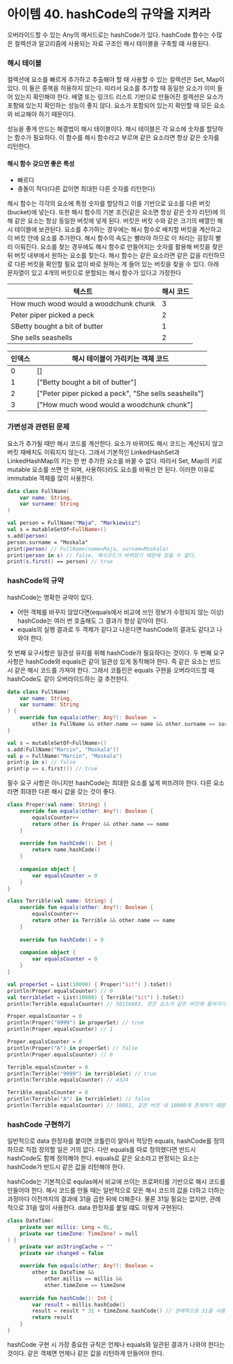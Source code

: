 아이템 40. hashCode의 규약을 지켜라
=========================
오버라이드할 수 있는 Any의 메서드로는 hashCode가 있다. hashCode 함수는 수많은 컬렉션과 알고리즘에 사용되는 자료 구조인 해시 테이블을 구축할 떄 사용된다.

### 해시 테이블
컬렉션에 요소를 빠르게 추가하고 추출해야 할 때 사용할 수 있는 컬렉션은 Set, Map이 있다. 이 둘은 중복을 허용하지 않는다. 따라서 요소를 추가할 때 동일한 요소가 이미 들어 있는지 확인해야 한다. 
배열 또는 링크드 리스트 기반으로 만들어진 컬렉션은 요소가 포함돼 있는지 확인하는 성능이 좋지 않다. 요소가 포함되어 있는지 확인할 때 모든 요소와 비교해야 하기 때문이다. 

성능을 좋게 만드는 해결법이 해시 테이블이다. 해시 테이블은 각 요소에 숫자를 할당하는 함수가 필요하다. 이 함수를 해시 함수라고 부르며 같은 요소라면 항상 같은 숫자를 리턴한다.

#### 해시 함수 갖으면 좋은 특성
* 빠르다
* 충돌이 적다(다른 값이면 최대한 다른 숫자를 리턴한다)

해시 함수는 각각의 요소에 특정 숫자를 할당하고 이를 기반으로 요소를 다른 버킷(bucket)에 넣는다. 또한 해시 함수의 기본 조건(같은 요소면 항상 같은 숫자 리턴)에 의해 같은 요소는 항상 동일한 버킷에 넣게 된다.
버킷은 버킷 수와 같은 크기의 배열인 해시 테이블에 보관된다. 요소를 추가하는 경우에는 해시 함수로 배치할 버킷을 계산하고 이 버킷 안에 요소를 추가한다. 
해시 함수의 속도는 빨라야 하므로 이 처리는 굉장히 빨리 이뤄진다. 요소를 찾는 경우에도 해시 함수로 만들어지는 숫자를 활용해 버킷을 찾은 뒤 버킷 내부에서 원하는 요소를 찾는다. 
해시 함수는 같은 요소라면 같은 값을 리턴하므로 다른 버킷을 확인할 필요 없이 바로 원하는 게 들어 있는 버킷을 찾을 수 있다.
아래 문자열이 있고 4개의 버킷으로 분할되는 해시 함수가 있다고 가정한다

| 텍스트 | 해시 코드 |
|-------|-------|
| How much wood would a woodchunk chunk | 3     |
| Peter piper picked a peck | 2     |
| SBetty bought a bit of butter | 1     |
| She sells seashells | 2     |

| 인덱스 | 해시 테이블이 가리키는 객체 코드 |
|-----|-------|
| 0   | []     |
| 1   | ["Betty bought a bit of butter"]     |
| 2   | ["Peter piper picked a peck", "She sells seashells"]     |
| 3   | ["How much wood would a woodchunk chunk"]     |

### 가변성과 관련된 문제
요소가 추가될 때만 해시 코드를 계산한다. 요소가 바뀌어도 해시 코드는 계산되지 않고 버킷 재배치도 이뤄지지 않는다. 
그래서 기본적인 LinkedHashSet과 LinkedHashMap의 키는 한 번 추가한 요소를 바꿀 수 없다. 따라서 Set, Map의 키로 mutable 요소를 쓰면 안 되며, 사용하더라도 요소를 바꿔선 안 된다. 이러한 이유로 immutable 객체를 많이 사용한다.

```kotlin
data class FullName(
    var name: String,
    var surname: String
)

val person = FullName("Maja", "Markiewicz")
val s = mutableSetOf<FullName>()
s.add(person)
person.surname = "Moskala"
print(person) // FullName(name=Maja, surnam=Moskala)
print(person in s) // false, 해시코드가 바뀌었기 때문에 찾을 수 없다.
print(s.first() == person) // true
```

### hashCode의 규약
hashCode는 명확한 규약이 있다.
* 어떤 객체를 바꾸지 않았다면(equals에서 비교에 쓰인 정보가 수정되지 않는 이상) hashCode는 여러 번 호출해도 그 결과가 항상 같아야 한다.
* equals의 실행 결과로 두 객체가 같다고 나온다면 hashCode의 결과도 같다고 나와야 한다.

첫 번째 요구사항은 일관성 유지를 위해 hashCode가 필요하다는 것이다. 두 번째 요구사항은 hashCode와 equals은 같이 일관성 있게 동작해야 한다.
즉 같은 요소는 반드시 같은 해시 코드를 가져야 한다. 그래서 코틀린은 equals 구현을 오버라이드할 때 hashCode도 같이 오버라이드하는 걸 추천한다.

```kotlin
data class FullName(
    var name: String,
    var surname: String
) {
    override fun equals(other: Any?): Boolean  =
        other is FullName && other.name == name && other.surname == surname
}

val s = mutableSetOf<FullName>()
s.add(FullName("Marcin", "Moskala"))
val p = FullName("Marcin", "Moskala")
print(p in s) // false
print(p == s.first()) // true
```

필수 요구 사항은 아니지만 hashCode는 최대한 요소를 넓게 퍼뜨려야 한다. 다른 요소라면 최대한 다른 해시 값을 갖는 것이 좋다.
```kotlin
class Proper(val name: String) {
    override fun equals(other: Any?): Boolean {
        equalsCounter++
        return other is Proper && other.name == name
    }
    
    override fun hashCode(): Int {
        return name.hashCode()
    }
    
    companion object {
        var equalsCounter = 0
    }
}

class Terrible(val name: String) {
    override fun equals(other: Any?): Boolean {
        equalsCounter++
        return other is Terrible && other.name == name
    }
    
    override fun hashCode() = 0
    
    companion object {
        var equalsCounter = 0
    }
}

val properSet = List(10000) { Proper("$it") }.toSet()
println(Proper.equalsCounter) // 0
val terribleSet = List(10000) { Terrible("$it") }.toSet()
println(Terrible.equalsCounter) // 50116683, 모든 요소가 같은 버킷에 들어가기 때문에 값을 넣을 때마다 모든 요소를 비교해야 한다.

Proper.equalsCounter = 0
println(Proper("9999") in properSet) // true
println(Proper.equalsCounter) // 1

Proper.equalsCounter = 0
println(Proper("A") in properSet) // false
println(Proper.equalsCounter) // 0

Terrible.equalsCounter = 0
println(Terrible("9999") in terribleSet) // true
println(Terrible.equalsCounter) // 4324

Terrible.equalsCounter = 0
println(Terrible("A") in terribleSet) // false
println(Terrible.equalsCounter) // 10001, 같은 버킷 내 10000개 존재하기 때문에 모두 비교 필요
```

### hashCode 구현하기
일반적으로 data 한정자를 붙이면 코틀린이 알아서 적당한 equals, hashCode를 정의하므로 직접 정의할 일은 거의 없다. 다만 equals를 따로 정의했다면 반드시 hashCode도 함께 정의해야 한다. equals로 같은 요소라고 판정되는 요소는 hashCode가 반드시 같은 값을 리턴해야 한다.

hashCode는 기본적으로 equlas에서 비교에 쓰이는 프로퍼티를 기반으로 해시 코드를 만들어야 한다.
해시 코드를 만들 때는 일반적으로 모든 해시 코드의 값을 더하고 더하는 과정마다 이전까지의 결과에 31을 곱한 뒤에 더해준다. 물론 31일 필요는 없지만, 관례적으로 31을 많이 사용한다. data 한정자를 붙일 떄도 이렇게 구현된다.

```kotlin
class DateTime(
    private var millis: Long = 0L,
    private var timeZone: TimeZone? = null
) {
    private var asStringCache = ""
    private var changed = false
    
    override fun equals(other: Any?): Boolean =
        other is DateTime &&
            other.millis == millis &&
            other.timeZone == timeZone
           
    override fun hashCode(): Int {
        var result = millis.hashCode()
        result = result * 31 + timeZone.hashCode() // 관례적으로 31을 사용한다.
        return result
    }   
}
```

hashCode 구현 시 가장 중요한 규칙은 언제나 equals와 일관된 결과가 나와야 한다는 것이다. 같은 객체면 언제나 같은 값을 리턴하게 만들어야 한다.
